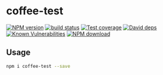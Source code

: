 # coffee-test



[![NPM version][npm-image]][npm-url]
[![build status][travis-image]][travis-url]
[![Test coverage][codecov-image]][codecov-url]
[![David deps][david-image]][david-url]
[![Known Vulnerabilities][snyk-image]][snyk-url]
[![NPM download][download-image]][download-url]

[npm-image]: https://img.shields.io/npm/v/coffee-test.svg?style=flat-square
[npm-url]: https://npmjs.org/package/coffee-test
[travis-image]: https://img.shields.io/travis//coffee-test.svg?style=flat-square
[travis-url]: https://travis-ci.org//coffee-test
[codecov-image]: https://codecov.io/gh//coffee-test/branch/master/graph/badge.svg
[codecov-url]: https://codecov.io/gh//coffee-test
[david-image]: https://img.shields.io/david//coffee-test.svg?style=flat-square
[david-url]: https://david-dm.org//coffee-test
[snyk-image]: https://snyk.io/test/npm/coffee-test/badge.svg?style=flat-square
[snyk-url]: https://snyk.io/test/npm/coffee-test
[download-image]: https://img.shields.io/npm/dm/coffee-test.svg?style=flat-square
[download-url]: https://npmjs.org/package/coffee-test

## Usage

```bash
npm i coffee-test --save
```
